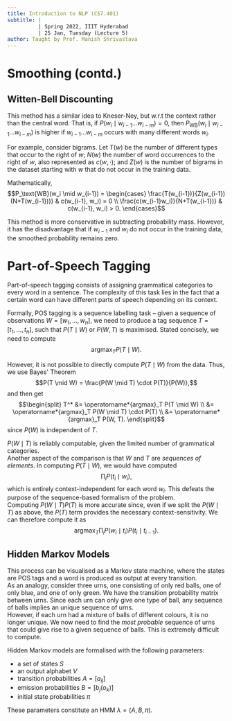 ```yaml
---
title: Introduction to NLP (CS7.401)
subtitle: |
          | Spring 2022, IIIT Hyderabad
          | 25 Jan, Tuesday (Lecture 5)
author: Taught by Prof. Manish Shrivastava
---
```


# Smoothing (contd.)
## Witten-Bell Discounting
This method has a similar idea to Kneser-Ney, but w.r.t the context rather than the central word. That is, if $P(w_i \mid w_{i-1}\dots w_{i-m}) = 0$, then $P_\text{WB}(w_i \mid w_{i-1}\dots w_{i-m})$ is higher if $w_{i-1}\dots w_{i-m}$ occurs with many different words $w_i$.  

For example, consider bigrams. Let $T(w)$ be the number of different types that occur to the right of $w$; $N(w)$ the number of word occurrences to the right of $w$, also represented as $c(w, \cdot)$; and $Z(w)$ is the number of bigrams in the dataset starting with $w$ that do not occur in the training data.  

Mathematically,
$$P_\text{WB}(w_i \mid w_{i-1}) = \begin{cases}
\frac{T(w_{i-1})}{Z(w_{i-1})(N+T(w_{i-1}))} & c(w_{i-1}, w_i) = 0 \\
\frac{c(w_{i-1}w_i)}{N+T(w_{i-1})} & c(w_{i-1}, w_i) > 0. \end{cases}$$

This method is more conservative in subtracting probability mass. However, it has the disadvantage that if $w_{i-1}$ and $w_i$ do not occur in the training data, the smoothed probability remains zero.

# Part-of-Speech Tagging
Part-of-speech tagging consists of assigning grammatical categories to every word in a sentence. The complexity of this task lies in the fact that a certain word can have different parts of speech depending on its context.  

Formally, POS tagging is a sequence labelling task – given a sequence of observations $W = [w_1, \dots, w_n]$, we need to produce a tag sequence $T = [t_1, \dots, t_n]$, such that $P(T \mid W)$ or $P(W, T)$ is maximised. Stated concisely, we need to compute
$$\operatorname*{argmax}_T P(T \mid W).$$

However, it is not possible to directly compute $P(T \mid W)$ from the data. Thus, we use Bayes' Theorem
$$P(T \mid W) = \frac{P(W \mid T) \cdot P(T)}{P(W)},$$
and then get
$$\begin{split}
T^* &= \operatorname*{argmax}_T P(T \mid W) \\
&= \operatorname*{argmax}_T P(W \mid T) \cdot P(T) \\
&= \operatorname*{argmax}_T P(W, T). \end{split}$$
since $P(W)$ is independent of $T$.

$P(W \mid T)$ is reliably computable, given the limited number of grammatical categories.  
Another aspect of the comparison is that $W$ and $T$ are *sequences of elements*. In computing $P(T \mid W)$, we would have computed
$$\prod_i P(t_i \mid w_i),$$
which is entirely context-independent for each word $w_i$. This defeats the purpose of the sequence-based formalism of the problem.  
Computing $P(W \mid T)P(T)$ is more accurate since, even if we split the $P(W \mid T)$ as above, the $P(T)$ term provides the necessary context-sensitivity. We can therefore compute it as
$$\operatorname*{argmax}_T \prod_i P(w_i \mid t_i)P(t_i \mid t_{i-1}).$$

## Hidden Markov Models
This process can be visualised as a Markov state machine, where the states are POS tags and a word is produced as output at every transition.  
As an analogy, consider three urns, one consisting of only red balls, one of only blue, and one of only green. We have the transition probability matrix between urns. Since each urn can only give one type of ball, any sequence of balls implies an unique sequence of urns.  
However, if each urn had a mixture of balls of different colours, it is no longer unique. We now need to find the *most probable* sequence of urns that could give rise to a given sequence of balls. This is extremely difficult to compute.  

Hidden Markov models are formalised with the following parameters:

* a set of states $S$
* an output alphabet $V$
* transition probabilities $A = [a_{ij}]$
* emission probabilities $B = [b_j (o_k)]$
* initial state probabilities $\pi$

These parameters constitute an HMM $\lambda = (A, B, \pi)$.
